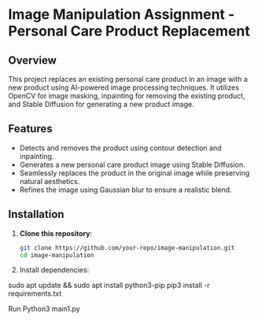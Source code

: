 # Image Manipulation Assignment - Personal Care Product Replacement

## Overview
This project replaces an existing personal care product in an image with a new product using AI-powered image processing techniques. It utilizes OpenCV for image masking, inpainting for removing the existing product, and Stable Diffusion for generating a new product image.

## Features
- Detects and removes the product using contour detection and inpainting.
- Generates a new personal care product image using Stable Diffusion.
- Seamlessly replaces the product in the original image while preserving natural aesthetics.
- Refines the image using Gaussian blur to ensure a realistic blend.

## Installation

1. **Clone this repository**:
   ```bash
   git clone https://github.com/your-repo/image-manipulation.git
   cd image-manipulation
2. Install dependencies:

sudo apt update && sudo apt install python3-pip
pip3 install -r requirements.txt

Run Python3 main1.py

